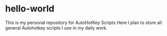# hello-world
This is my personal repository for AutoHotKey Scripts
Here I plan to store all general Autohotkey scripts I use in my daily work.

